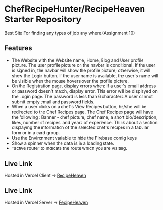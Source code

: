 # ChefRecipeHunter/RecipeHeaven Starter Repository

Best Site For finding any types of job any where.(Assignment 10)

## Features
* The Website with the Website name, Home, Blog and User profile picture. The user profile picture on the navbar is conditional. If the user is signed in, the navbar will show the profile picture; otherwise, it will show the Login button. If the user name is available, the user's name will be visible when the mouse hovers over the profile picture.
* On the Registration page, display errors when: If a user's email address or password doesn't match, display error. This error will be displayed on the Login page.
The password is less than 6 characters.A user cannot submit empty email and password fields.
* When a user clicks on a chef's View Recipes button, he/she will be redirected to the Chef Recipes page. The Chef Recipes page will have the following : Banner - chef picture, chef name, a short bio/description, likes, number of recipes, and years of experience.
Think about a section displaying the information of the selected chef's recipes in a tabular form or in a card group.
* Use the Environment variable to hide the Firebase config keys
* Show a spinner when the data is in a loading state.
* "active route" to indicate the route which you are visiting.

## Live Link
Hosted in Vercel Client -> [RecipeHeaven](https://chef-recipe-hunter-36b56.web.app)
## Live Link
Hosted in Vercel Server -> [RecipeHeaven](https://assignment10-chef-recipe-hunter-react-firebase-s-sahrial-alam34.vercel.app
)